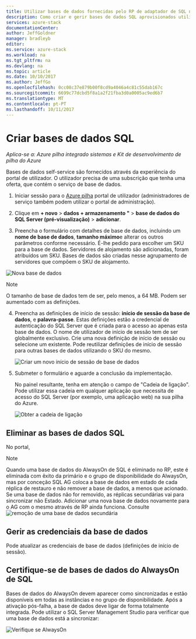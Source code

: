 ```yaml
---
title: Utilizar bases de dados fornecidas pelo RP de adaptador de SQL na pilha do Azure | Microsoft Docs
description: Como criar e gerir bases de dados SQL aprovisionados utilizando o fornecedor de recursos do adaptador de SQL
services: azure-stack
documentationCenter: 
author: JeffGoldner
manager: bradleyb
editor: 
ms.service: azure-stack
ms.workload: na
ms.tgt_pltfrm: na
ms.devlang: na
ms.topic: article
ms.date: 10/10/2017
ms.author: JeffGo
ms.openlocfilehash: 0cc08c37e879b00f8cd9a4046a4c81c55dab167c
ms.sourcegitcommit: 6699c77dcbd5f8a1a2f21fba3d0a0005ac9ed6b7
ms.translationtype: MT
ms.contentlocale: pt-PT
ms.lasthandoff: 10/11/2017
---
```

# <a name="create-sql-databases"></a>Criar bases de dados SQL

*Aplica-se a: Azure pilha integrado sistemas e Kit de desenvolvimento de pilha do Azure*

Bases de dados self-service são fornecidos através da experiência do portal de utilizador. O utilizador precisa de uma subscrição que tenha uma oferta, que contém o serviço de base de dados.

1. Iniciar sessão para o [Azure pilha](azure-stack-poc.md) portal de utilizador (administradores de serviço também podem utilizar o portal de administração).

2. Clique em **+ novo** &gt; **dados + armazenamento "** &gt; **base de dados do SQL Server (pré-visualização)** &gt; **adicionar**.

3. Preencha o formulário com detalhes de base de dados, incluindo um **nome de base de dados**, **tamanho máximo**e alterar os outros parâmetros conforme necessário. É-lhe pedido para escolher um SKU para a base de dados. Servidores de alojamento são adicionadas, foram atribuídos um SKU. Bases de dados são criadas nesse agrupamento de servidores que compõem o SKU de alojamento.

  ![Nova base de dados](./media/azure-stack-sql-rp-deploy/newsqldb.png)

  >[!NOTE]
  > O tamanho de base de dados tem de ser, pelo menos, a 64 MB. Podem ser aumentado com as definições.

4. Preencha as definições de início de sessão: **início de sessão da base de dados**, e **palavra-passe**. Estas definições estão a credencial de autenticação do SQL Server que é criada para o acesso ao apenas esta base de dados. O nome de utilizador de início de sessão tem de ser globalmente exclusivo. Crie uma nova definição de início de sessão ou selecione um existente. Pode reutilizar definições de início de sessão para outras bases de dados utilizando o SKU do mesmo.

    ![Criar um novo início de sessão de base de dados](./media/azure-stack-sql-rp-deploy/create-new-login.png)


5. Submeter o formulário e aguarde a conclusão da implementação.

    No painel resultante, tenha em atenção o campo de "Cadeia de ligação". Pode utilizar essa cadeia em qualquer aplicação que necessita de acesso do SQL Server (por exemplo, uma aplicação web) na sua pilha do Azure.

    ![Obter a cadeia de ligação](./media/azure-stack-sql-rp-deploy/sql-db-settings.png)

## <a name="delete-sql-databases"></a>Eliminar as bases de dados SQL
No portal,

>[!NOTE]
>
>Quando uma base de dados do AlwaysOn de SQL é eliminado no RP, este é eliminada com êxito da primário e o grupo de disponibilidade do AlwaysOn, mas por conceção SQL AG coloca a base de dados em estado de cada réplica de restauro e não remover a base de dados, a menos que acionado. Se uma base de dados não for removido, as réplicas secundárias vai para sincronizar não Estado. Adicionar uma nova base de dados novamente para o AG com o mesmo através de RP ainda funciona. Consulte ![remoção de uma base de dados secundária](https://docs.microsoft.com/sql/database-engine/availability-groups/windows/remove-a-secondary-database-from-an-availability-group-sql-server)

## <a name="manage-database-credentials"></a>Gerir as credenciais da base de dados
Pode atualizar as credenciais de base de dados (definições de início de sessão).

## <a name="verify-sql-alwayson-databases"></a>Certifique-se de bases de dados do AlwaysOn de SQL
Bases de dados do AlwaysOn devem aparecer como sincronizadas e estão disponíveis em todas as instâncias e no grupo de disponibilidade. Após a ativação pós-falha, a base de dados deve ligar de forma totalmente integrada. Pode utilizar o SQL Server Management Studio para verificar que uma base de dados está a sincronizar:

![Verifique se AlwaysOn](./media/azure-stack-sql-rp-deploy/verifyalwayson.png)
